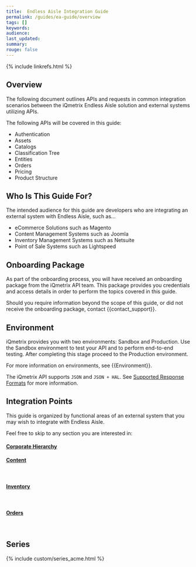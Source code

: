 ```yaml
---
title:  Endless Aisle Integration Guide
permalink: /guides/ea-guide/overview
tags: []
keywords: 
audience: 
last_updated: 
summary: 
rouge: false
---
```


{% include linkrefs.html %}

## Overview

The following document outlines APIs and requests in common integration scenarios between the iQmetrix Endless Aisle solution and external systems utilizing APIs.

The following APIs will be covered in this guide:

* Authentication
* Assets
* Catalogs
* Classification Tree
* Entities
* Orders
* Pricing
* Product Structure

## Who Is This Guide For? 

The intended audience for this guide are developers who are integrating an external system with Endless Aisle, such as...

* eCommerce Solutions such as Magento
* Content Management Systems such as Joomla
* Inventory Management Systems such as Netsuite
* Point of Sale Systems such as Lightspeed

## Onboarding Package

As part of the onboarding process, you will have received an onboarding package from the iQmetrix API team. This package provides you credentials and access details in order to perform the topics covered in this guide. 

Should you require information beyond the scope of this guide, or did not receive the onboarding package, contact {{contact_support}}.

## Environment

iQmetrix provides you with two environments: Sandbox and Production. 
Use the Sandbox environment to test your API and to perform end-to-end testing. After completing this stage proceed to the Production environment.

For more information on environments, see {{Environment}}.

The iQmetrix API supports `JSON` and `JSON + HAL`. See [Supported Response Formats](/api/getting-started) for more information.

## Integration Points

This guide is organized by functional areas of an external system that you may wish to integrate with Endless Aisle.

Feel free to skip to any section you are interested in:

<div id="page-selector">
  <div class="row">
    <span class="col-md-6 text-center">
      <a href="/guides/ea-guide/corporate-hierarchy">
        <span class="col-md-12">
          <h4>Corporate Hierarchy</h4>
        </span>        
        <span class="col-md-12">
          <i class="fa fa-map-marker fa-4x"></i>
        </span>
      </a>
    </span>
    <span class="col-md-6 text-center">
      <a href="/guides/ea-guide/content">
        <span class="col-md-12">
          <h4>Content</h4><br/>
        </span>             
        <span class="col-md-12">
          <i class="fa fa-list-alt fa-4x"></i>
        </span>
      </a>    
    </span> 
  </div> 
  <div class="row">
    <span class="col-md-6 text-center">
      <a href="/guides/ea-guide/inventory">
        <span class="col-md-12">
          <h4>Inventory</h4><br/>
        </span>             
        <span class="col-md-12">
          <i class="fa fa-barcode fa-4x"></i>
        </span>
      </a>       
    </span>  
    <span class="col-md-6 text-center">
      <a href="/guides/ea-guide/orders">
        <span class="col-md-12">
          <h4>Orders</h4><br/>
        </span>             
        <span class="col-md-12">
          <i class="fa fa-file-text-o fa-4x"></i>
        </span>
      </a>   
    </span>  
  </div>
</div>

## Series

{% include custom/series_acme.html %}